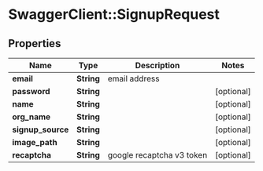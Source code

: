 # SwaggerClient::SignupRequest

## Properties
Name | Type | Description | Notes
------------ | ------------- | ------------- | -------------
**email** | **String** | email address | 
**password** | **String** |  | [optional] 
**name** | **String** |  | [optional] 
**org_name** | **String** |  | [optional] 
**signup_source** | **String** |  | [optional] 
**image_path** | **String** |  | [optional] 
**recaptcha** | **String** | google recaptcha v3 token | [optional] 


